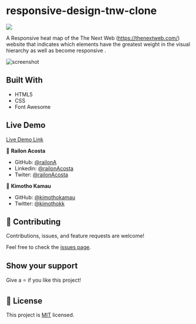 # responsive-design-tnw-clone

![](https://img.shields.io/badge/Microverse-blueviolet)


A Responsive heat map of the The Next Web (https://thenextweb.com/) website that indicates which elements have the greatest weight in the visual hierarchy as well as become responsive .



![screenshot]()
 
## Built With

- HTML5
- CSS
- Font Awesome

## Live Demo

[Live Demo Link]()

👤 **Railon Acosta**

- GitHub: [@railonA](https://github.com/RailonA)
- Linkedin: [@railonAcosta](https://www.linkedin.com/in/railon-acosta-81265180/)
- Twiter: [@railonAcosta](https://twitter.com/RailonAcosta)


👤 **Kimotho Kamau**

- GitHub: [@kimothokamau](https://github.com/kimothokamau)
- Twitter: [@kimothokk](https://twitter.com/kimothokk)


## 🤝 Contributing

Contributions, issues, and feature requests are welcome!

Feel free to check the [issues page](https://github.com/kimothokamau/responsive-design-tnw-clone/issues).

## Show your support

Give a ⭐️ if you like this project!

## 📝 License

This project is [MIT](LICENSE) licensed.
